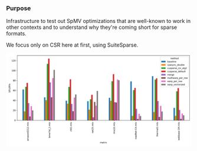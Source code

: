 ### Purpose
Infrastructure to test out SpMV optimizations that are well-known to
work in other contexts and to understand why they're coming short
for sparse formats.

We focus only on CSR here at first, using SuiteSparse.

![Preliminary result](./out/allkernels_20251026_125231/gflops_all.png)
